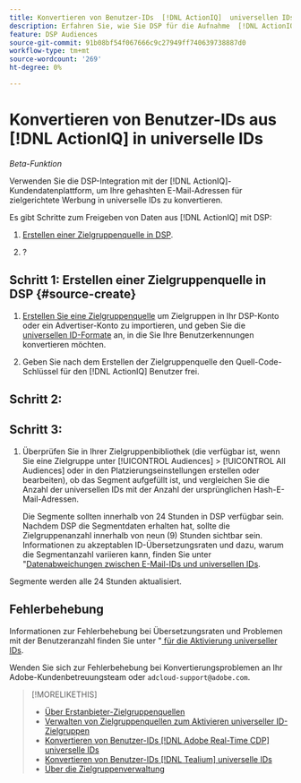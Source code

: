 ```yaml
---
title: Konvertieren von Benutzer-IDs  [!DNL ActionIQ]  universellen IDs
description: Erfahren Sie, wie Sie DSP für die Aufnahme  [!DNL ActionIQ]  Erstanbietersegmenten aktivieren.
feature: DSP Audiences
source-git-commit: 91b08bf54f067666c9c27949ff740639738887d0
workflow-type: tm+mt
source-wordcount: '269'
ht-degree: 0%

---
```


# Konvertieren von Benutzer-IDs aus [!DNL ActionIQ] in universelle IDs

*Beta-Funktion*

Verwenden Sie die DSP-Integration mit der [!DNL ActionIQ]-Kundendatenplattform, um Ihre gehashten E-Mail-Adressen für zielgerichtete Werbung in universelle IDs zu konvertieren.

Es gibt <!-- NN --> Schritte zum Freigeben von Daten aus [!DNL ActionIQ] mit DSP:

1. [Erstellen einer Zielgruppenquelle in DSP](#source-create).

1. ?

## Schritt 1: Erstellen einer Zielgruppenquelle in DSP {#source-create}

1. [Erstellen Sie eine Zielgruppenquelle](source-manage.md) um Zielgruppen in Ihr DSP-Konto oder ein Advertiser-Konto zu importieren, und geben Sie die [universellen ID-Formate](source-about.md) an, in die Sie Ihre Benutzerkennungen konvertieren möchten.

1. Geben Sie nach dem Erstellen der Zielgruppenquelle den Quell-Code-Schlüssel für den [!DNL ActionIQ] Benutzer frei.

## Schritt 2:

## Schritt 3:

1. Überprüfen Sie in Ihrer Zielgruppenbibliothek (die verfügbar ist, wenn Sie eine Zielgruppe unter [!UICONTROL Audiences] > [!UICONTROL All Audiences] oder in den Platzierungseinstellungen erstellen oder bearbeiten), ob das Segment aufgefüllt ist, und vergleichen Sie die Anzahl der universellen IDs mit der Anzahl der ursprünglichen Hash-E-Mail-Adressen.

   Die Segmente sollten innerhalb von 24 Stunden in DSP verfügbar sein. Nachdem DSP die Segmentdaten erhalten hat, sollte die Zielgruppenanzahl innerhalb von neun (9) Stunden sichtbar sein. Informationen zu akzeptablen ID-Übersetzungsraten und dazu, warum die Segmentanzahl variieren kann, finden Sie unter &quot;[Datenabweichungen zwischen E-Mail-IDs und universellen IDs](#universal-ids-data-variances).

Segmente werden alle 24 Stunden aktualisiert.

## Fehlerbehebung

Informationen zur Fehlerbehebung bei Übersetzungsraten und Problemen mit der Benutzeranzahl finden Sie unter &quot;[ für die Aktivierung universeller IDs](/help/dsp/audiences/universal-ids.md).

Wenden Sie sich zur Fehlerbehebung bei Konvertierungsproblemen an Ihr Adobe-Kundenbetreuungsteam oder `adcloud-support@adobe.com`.

>[!MORELIKETHIS]
>
>* [Über Erstanbieter-Zielgruppenquellen](/help/dsp/audiences/sources/source-about.md)
>* [Verwalten von Zielgruppenquellen zum Aktivieren universeller ID-Zielgruppen](source-manage.md)
>* [Konvertieren von Benutzer-IDs  [!DNL Adobe Real-Time CDP]  universelle IDs](/help/dsp/audiences/sources/source-adobe-rtcdp.md)
>* [Konvertieren von Benutzer-IDs  [!DNL Tealium]  universelle IDs](/help/dsp/audiences/sources/source-tealium.md)
>* [Über die Zielgruppenverwaltung](/help/dsp/audiences/audience-about.md)
